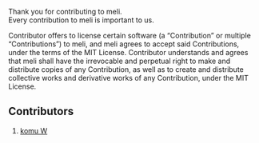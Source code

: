 Thank you for contributing to meli.                     
Every contribution to meli is important to us.                                    

Contributor offers to license certain software (a “Contribution” or multiple
“Contributions”) to meli, and meli agrees to accept said Contributions,
under the terms of the MIT License.
Contributor understands and agrees that meli shall have the irrevocable and perpetual right to make
and distribute copies of any Contribution, as well as to create and distribute collective works and
derivative works of any Contribution, under the MIT License.

Contributors
------------

1. [komu W](https://www.komu.engineer)
